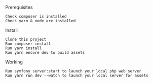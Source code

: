Prerequisites

    Check composer is installed
    Check yarn & node are installed

Install

    Clone this project
    Run composer install
    Run yarn install
    Run yarn encore dev to build assets

Working

    Run symfony server:start to launch your local php web server
    Run yarn run dev --watch to launch your local server for assets
